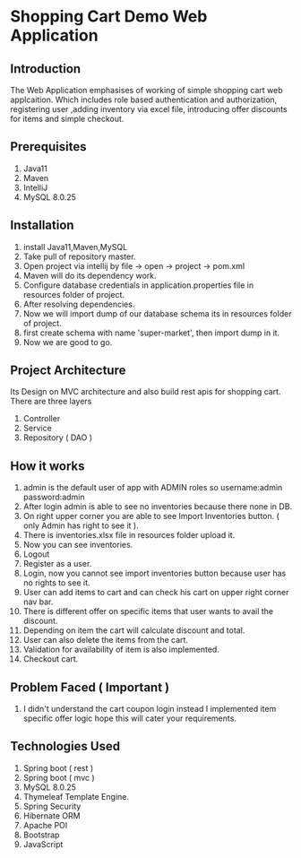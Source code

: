 # Shopping Cart Demo Web Application

## Introduction
The Web Application emphasises of working of simple shopping cart web applcaition. Which includes role based authentication and authorization, registering user
,adding inventory via excel file, introducing offer discounts for items and simple checkout.

## Prerequisites

1. Java11
2. Maven
3. IntelliJ
4. MySQL 8.0.25

## Installation

1. install Java11,Maven,MySQL
2. Take pull of repository master.
3. Open project via intellij by file -> open -> project -> pom.xml
4. Maven will do its dependency work.
5. Configure database credentials in application.properties file in resources folder of project.
6. After resolving dependencies.
7. Now we will import dump of our database schema its in resources folder of project.
8. first create schema with name 'super-market', then import dump in it.
9. Now we are good to go.

## Project Architecture

Its Design on MVC architecture and also build rest apis for shopping cart. There are three layers
1. Controller
2. Service
3. Repository ( DAO )

## How it works 

1. admin is the default user of app with ADMIN roles so username:admin password:admin
2. After login admin is able to see no inventories because there none in DB.
3. On right upper corner you are able to see Import Inventories button. ( only Admin has right to see it ).
4. There is inventories.xlsx file in resources folder upload it.
5. Now you can see inventories.
6. Logout
7. Register as a user.
8. Login, now you cannot see import inventories button because user has no rights to see it.
9. User can add items to cart and can check his cart on upper right corner nav bar.
10. There is different offer on specific items that user wants to avail the discount.
11. Depending on item the cart will calculate discount and total.
12. User can also delete the items from the cart.
13. Validation for availability of item is also implemented.
14. Checkout cart.

## Problem Faced ( Important )

1. I didn't understand the cart coupon login instead I implemented item specific offer logic hope this will cater your requirements.

## Technologies Used

1. Spring boot ( rest )
2. Spring boot ( mvc )
3. MySQL 8.0.25
4. Thymeleaf Template Engine.
5. Spring Security
6. Hibernate ORM
7. Apache POI
8. Bootstrap
9. JavaScript
